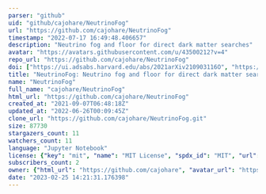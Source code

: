 ```yaml
---
parser: "github"
uid: "github/cajohare/NeutrinoFog"
url: "https://github.com/cajohare/NeutrinoFog"
timestamp: "2022-07-17 16:49:48.406657"
description: "Neutrino fog and floor for direct dark matter searches"
avatar: "https://avatars.githubusercontent.com/u/43500212?v=4"
repo_url: "https://github.com/cajohare/NeutrinoFog"
doi: ["https://ui.adsabs.harvard.edu/abs/2021arXiv210903116O", "https://ui.adsabs.harvard.edu/abs/2021ascl.soft12007O/abstract"]
title: "NeutrinoFog: Neutrino fog and floor for direct dark matter searches"
name: "NeutrinoFog"
full_name: "cajohare/NeutrinoFog"
html_url: "https://github.com/cajohare/NeutrinoFog"
created_at: "2021-09-07T06:48:18Z"
updated_at: "2022-06-26T00:09:45Z"
clone_url: "https://github.com/cajohare/NeutrinoFog.git"
size: 87730
stargazers_count: 11
watchers_count: 11
language: "Jupyter Notebook"
license: {"key": "mit", "name": "MIT License", "spdx_id": "MIT", "url": "https://api.github.com/licenses/mit", "node_id": "MDc6TGljZW5zZTEz"}
subscribers_count: 2
owner: {"html_url": "https://github.com/cajohare", "avatar_url": "https://avatars.githubusercontent.com/u/43500212?v=4", "login": "cajohare", "type": "User"}
date: "2023-02-25 14:21:31.176398"
---
```

